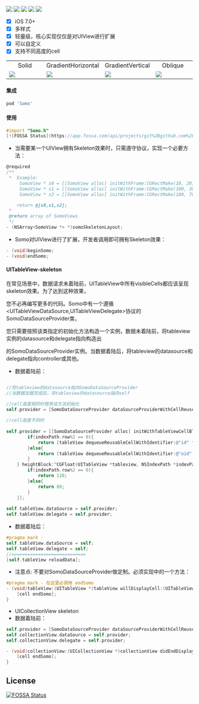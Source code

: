 ![](_logo.png)
 ![](https://img.shields.io/packagist/l/doctrine/orm.svg)
![](https://img.shields.io/cocoapods/v/{Somo}.svg?style=flat)
![](https://img.shields.io/badge/platform-ios-lightgrey.svg)
![](https://img.shields.io/badge/language-objc-orange.svg)
  
- [x] iOS 7.0+
- [x] 多样式
- [x] 轻量级，核心实现仅仅是对UIView进行扩展 
- [x] 可以自定义
- [x] 支持不同高度的cell

<table>
<tr>
<td width="25%">
<center>Solid</center>
</td>
<td width="25%">
<center>GradientHorizontal</center>
</td>
<td width="25%">
<center>GradientVertical</center>
</td>
<td width="25%">
<center>Oblique</center>
</td>
</tr>
<tr>
<td width="25%">
<img src="solid.gif"></img>
</td>
<td width="25%">
<img src="horizontal.gif"></img>
</td>
<td width="25%">
<img src="vertical.gif"></img>
</td>
<td width="25%">
<img src="oblique.gif"></img>
</td>
</tr>
</table>
 
#### <a id="somo_integrate"></a>集成
```ruby
pod 'Somo'
```
#### <a id="somo_usage"></a>使用
```objective-c
#import "Somo.h" 
[![FOSSA Status](https://app.fossa.com/api/projects/git%2Bgithub.com%2FHHHsiang%2FSomo.svg?type=shield)](https://app.fossa.com/projects/git%2Bgithub.com%2FHHHsiang%2FSomo?ref=badge_shield)

```
* 当需要某一个UIView拥有Skeleton效果时，只需遵守<SomoSkeletonLayoutProtocol>协议，实现一个必要方法：
	
```objective-c
@required
/**
 *  Example:
	 SomoView * s0 = [[SomoView alloc] initWithFrame:CGRectMake(10, 20, 70, 70)];
	 SomoView * s1 = [[SomoView alloc] initWithFrame:CGRectMake(100, 30, 200, 15)];
	 SomoView * s2 = [[SomoView alloc] initWithFrame:CGRectMake(100, 70, 100, 15)];

	return @[s0,s1,s2];
 *
 @return array of SomoViews
 */
- (NSArray<SomoView *> *)somoSkeletonLayout;
```
* Somo对UIView进行了扩展，开发者调用即可拥有Skeleton效果：
```objective-c
- (void)beginSomo;
- (void)endSomo; 
```
#### <a id="somo_uitableview"></a>UITableView-skeleton
在常见场景中，数据请求未着陆前，UITableView中所有visibleCells都应该呈现skeleton效果。为了达到这种效果，

您不必再编写更多的代码。Somo中有一个遵循<UITableViewDataSource,UITableViewDelegate>协议的SomoDataSourceProvider类，

您只需要按照该类指定的初始化方法构造一个实例，数据未着陆前，将tableview实例的datasource和delegate指向构造出

的SomoDataSourceProvider实例。当数据着陆后，将tableview的datasource和delegate指向controller或其他。

* 数据着陆前：

```objective-c

//将tableview的datasource指向SomoDataSourceProvider
//当数据加载完成后，将tableview的datasource指向self

//cell高度相同时使用该方法初始化
self.provider = [SomoDataSourceProvider dataSourceProviderWithCellReuseIdentifier:@"id"];
 
//cell高度不同时
 
self.provider = [[SomoDataSourceProvider alloc] initWithTableViewCellBlock:^UITableViewCell<SomoSkeletonLayoutProtocol> *(UITableView *tableView, NSIndexPath *indexPath) {
		if(indexPath.row%2 == 0){
			return [tableView dequeueReusableCellWithIdentifier:@"id" forIndexPath:indexPath];
		}else{
			return [tableView dequeueReusableCellWithIdentifier:@"oid" forIndexPath:indexPath];
		} 
	} heightBlock:^CGFloat(UITableView *tableview, NSIndexPath *indexPath) {
		if(indexPath.row%2 == 0){
			return 120;
		}else{
			return 80;
		}
	}];
	
self.tableView.dataSource = self.provider;
self.tableView.delegate = self.provider;
```
* 数据着陆后：
```objective-c
#pragma mark - 
self.tableView.dataSource = self;
self.tableView.delegate = self;
//============================
[self.tableView reloadData];
```
* 注意点:
不要对SomoDataSourceProvider做定制。必须实现<UITableViewDelegate>中的一个方法：
```objective-c
#pragma mark - 在这里必调用 endSomo
- (void)tableView:(UITableView *)tableView willDisplayCell:(UITableViewCell *)cell forRowAtIndexPath:(NSIndexPath *)indexPath{
	[cell endSomo];
}
``` 
	
* UICollectionView skeleton
* 数据着陆前：
```objective-c
self.provider = [SomoDataSourceProvider dataSourceProviderWithCellReuseIdentifier:@"id"];
self.collectionView.dataSource = self.provider;
self.collectionView.delegate = self.provider;
```
```objective-c
- (void)collectionView:(UICollectionView *)collectionView didEndDisplayingCell:(UICollectionViewCell *)cell forItemAtIndexPath:(NSIndexPath *)indexPath{
	[cell endSomo];
}
```


## License
[![FOSSA Status](https://app.fossa.com/api/projects/git%2Bgithub.com%2FHHHsiang%2FSomo.svg?type=large)](https://app.fossa.com/projects/git%2Bgithub.com%2FHHHsiang%2FSomo?ref=badge_large)